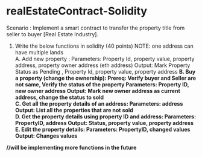 # realEstateContract-Solidity
Scenario : Implement a smart contract to transfer the property title from seller to buyer [Real Estate Industry]. <br>
1. Write the below functions in solidity (40 points) NOTE: one address can have multiple lands <br>
A. Add new property : Parameters: Property Id, property value, property address, property owner address (eth address) Output: Mark Property Status as Pending , Property Id, property value, property address <b>
B. Buy a property (change the ownership): Prereq: Verify buyer and Seller are not same, Verify the status of the property Parameters: Property ID, new owner address Output: Mark new owner address as current address, change the status to sold <br>
C. Get all the property details of an address: Parameters: address Output: List all the properties that are not sold <br>
D. Get the property details using property ID and address: Parameters: PropertyID, address Output: Status, property value, property address <br>
E. Edit the property details: Parameters: PropertyID, changed values Output: Changes values <br>

//will be implementing more functions in the future <br>
